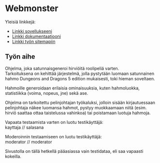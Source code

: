﻿# Webmonster

Yleisiä linkkejä:

* [Linkki sovellukseeni](http://heikkiah.users2017.cs.helsinki.fi/webmonster/)
* [Linkki dokumentaatiooni](https://github.com/HeikkiHei/webmonster/blob/master/doc/dokumentaatio.pdf)
* [Linkki työn sitemapiin](http://heikkiah.users2017.cs.helsinki.fi/webmonster/sitemap)

## Työn aihe
   
Ohjelma, joka satunnaisgeneroi hirviöitä roolipeliä varten.   
Tarkoituksena on kehittää järjestelmä, jolla pystytään luomaan satunnainen hahmo Dungeons and Dragons 5 edition mukaisesti, toki hieman soveltaen.   
   
Hahmoille generoidaan erilaisia ominaisuuksia, kuten hahmoluokka, statistiikka (voima, nopeus, jne) sekä ase.   
   
Ohjelma on tarkoitettu pelinjohtajan työkaluksi, jolloin sisään kirjautuessaan pelinjohtaja näkee luomansa hahmot, pystyy muokkaamaan niitä (esim. hirviö saattaa ottaa taistelussa vahinkoa) tai poistamaan luotuja hahmoja.   
   
Vapaata testaamista varten on luotu testikäyttäjä:   
kayttaja // salasana   
   
Moderoinnin testaamiseen on luotu testikäyttäjä:   
moderator // moderator   
   
Sivustolla on tällä hetkellä pääasiassa vain testidataa, eli saa vapaasti kokeilla.

